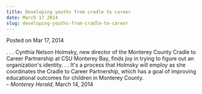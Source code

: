 ```yaml
---
title: Developing youths from cradle to career
date: March 17 2014
slug: developing-youths-from-cradle-to-career
---
```





<span class="date">Posted on Mar 17, 2014    </span>
<p>. . . Cynthia Nelson Holmsky, new director of the Monterey
County Cradle to Career Partnership at CSU Monterey Bay, finds joy
in trying to figure out an organization&apos;s identity. . . It&apos;s a
process that Holmsky will employ as she coordinates the Cradle to
Career Partnership, which has a goal of improving educational
outcomes for children in Monterey County.<br>
&#x2013; <em>Monterey Herald</em>, March 14, 2014</br></p>





